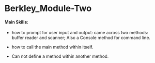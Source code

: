 # Berkley_Module-Two

#### Main Skills:
* how to prompt for user input and output: came across two methods: buffer reader and scanner; Also a Console method for command line.

* how to call the main method within itself.

* Can not define a method within another method.
